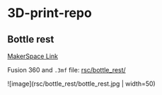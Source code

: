 # 3D-print-repo



## Bottle rest

[MakerSpace Link](https://makerworld.com/de/models/1136621?from=search#profileId-1137996)

Fusion 360 and `.3mf` file: [rsc/bottle_rest/](rsc/bottle_rest/) 

![image](rsc/bottle_rest/bottle_rest.jpg | width=50)


